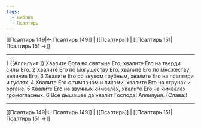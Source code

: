 ```yaml
---
tags:
  - Библия
  - Псалтирь
---
```

[[Псалтирь 149|← Псалтирь 149]] | [[Псалтирь]] | [[Псалтирь 151|Псалтирь 151 →]]

---
1 {[Аллилуия.]} Хвалите Бога во святыне Его, хвалите Его на тверди силы Его.
2 Хвалите Его по могуществу Его, хвалите Его по множеству величия Его.
3 Хвалите Его со звуком трубным, хвалите Его на псалтири и гуслях.
4 Хвалите Его с тимпаном и ликами, хвалите Его на струнах и органе.
5 Хвалите Его на звучных кимвалах, хвалите Его на кимвалах громогласных.
6 Все дышащее да хвалит Господа! Аллилуия. {Слава:}

---
[[Псалтирь 149|← Псалтирь 149]] | [[Псалтирь]] | [[Псалтирь 151|Псалтирь 151 →]]